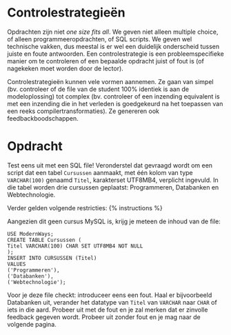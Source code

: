 # Controlestrategieën

Opdrachten zijn niet *one size fits all*. We geven niet alleen multiple choice, of alleen programmeeropdrachten, of SQL scripts. We geven wel technische vakken, dus meestal is er wel een duidelijk onderscheid tussen juiste en foute antwoorden. Een controlestrategie is een probleemspecifieke manier om te controleren of een bepaalde opdracht juist of fout is (of nagekeken moet worden door de lector).

Controlestrategieën kunnen vele vormen aannemen. Ze gaan van simpel (bv. controleer of de file van de student 100% identiek is aan de modeloplossing) tot complex (bv. controleer of een inzending equivalent is met een inzending die in het verleden is goedgekeurd na het toepassen van een reeks compilertransformaties). Ze genereren ook feedbackboodschappen.

# Opdracht

Test eens uit met een SQL file! Veronderstel dat gevraagd wordt om een script dat een tabel `Cursussen` aanmaakt, met één kolom van type `VARCHAR(100)` genaamd `Titel`, karakterset UTF8MB4, verplicht ingevuld. In die tabel worden drie cursussen geplaatst: Programmeren, Databanken en Webtechnologie.

Verder gelden volgende restricties:
{% instructions %}

Aangezien dit geen cursus MySQL is, krijg je meteen de inhoud van de file:

```
USE ModernWays;
CREATE TABLE Cursussen (
Titel VARCHAR(100) CHAR SET UTF8MB4 NOT NULL
);
INSERT INTO CURSUSSEN (Titel)
VALUES
('Programmeren'),
('Databanken'),
('Webtechnologie');
```

Voor je deze file checkt: introduceer eens een fout. Haal er bijvoorbeeld Databanken uit, verander het datatype van `Titel` van `VARCHAR` naar `CHAR` of iets in die aard. Probeer uit met de fout en je zal merken dat er zinvolle feedback gegeven wordt. Probeer uit zonder fout en je mag naar de volgende pagina.
